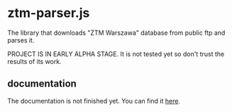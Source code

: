 ztm-parser.js
=============

The library that downloads "ZTM Warszawa" database from public ftp and parses it.

PROJECT IS IN EARLY ALPHA STAGE. It is not tested yet so don't trust the results of its work.

documentation
------------

The documentation is not finished yet. You can find it [here](doc/docs/docco.html).
